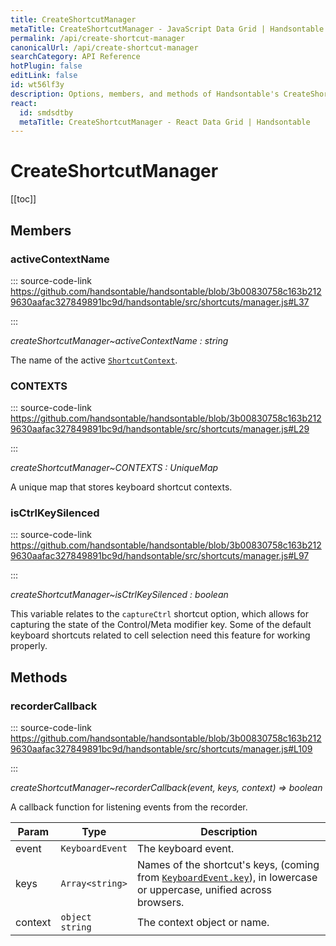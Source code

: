 ```yaml
---
title: CreateShortcutManager
metaTitle: CreateShortcutManager - JavaScript Data Grid | Handsontable
permalink: /api/create-shortcut-manager
canonicalUrl: /api/create-shortcut-manager
searchCategory: API Reference
hotPlugin: false
editLink: false
id: wt56lf3y
description: Options, members, and methods of Handsontable's CreateShortcutManager API.
react:
  id: smdsdtby
  metaTitle: CreateShortcutManager - React Data Grid | Handsontable
---
```


# CreateShortcutManager

[[toc]]
## Members

### activeContextName
  
::: source-code-link https://github.com/handsontable/handsontable/blob/3b00830758c163b2129630aafac327849891bc9d/handsontable/src/shortcuts/manager.js#L37

:::

_createShortcutManager~activeContextName : string_

The name of the active [`ShortcutContext`](@/api/shortcutContext.md).



### CONTEXTS
  
::: source-code-link https://github.com/handsontable/handsontable/blob/3b00830758c163b2129630aafac327849891bc9d/handsontable/src/shortcuts/manager.js#L29

:::

_createShortcutManager~CONTEXTS : UniqueMap_

A unique map that stores keyboard shortcut contexts.



### isCtrlKeySilenced
  
::: source-code-link https://github.com/handsontable/handsontable/blob/3b00830758c163b2129630aafac327849891bc9d/handsontable/src/shortcuts/manager.js#L97

:::

_createShortcutManager~isCtrlKeySilenced : boolean_

This variable relates to the `captureCtrl` shortcut option,
which allows for capturing the state of the Control/Meta modifier key.
Some of the default keyboard shortcuts related to cell selection need this feature for working properly.


## Methods

### recorderCallback
  
::: source-code-link https://github.com/handsontable/handsontable/blob/3b00830758c163b2129630aafac327849891bc9d/handsontable/src/shortcuts/manager.js#L109

:::

_createShortcutManager~recorderCallback(event, keys, context) ⇒ boolean_

A callback function for listening events from the recorder.


| Param | Type | Description |
| --- | --- | --- |
| event | `KeyboardEvent` | The keyboard event. |
| keys | `Array<string>` | Names of the shortcut's keys, (coming from [`KeyboardEvent.key`](https://developer.mozilla.org/en-US/docs/Web/API/KeyboardEvent/key/Key_Values)), in lowercase or uppercase, unified across browsers. |
| context | `object` <br/> `string` | The context object or name. |


